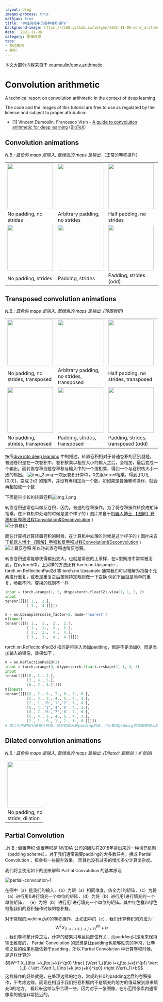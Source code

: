 ```yaml
---
layout: blog
images-process: true
mathjax: true
title: "神经网络中的各种卷积操作"
background-image: https://7568.github.io/images/2021-11-06-conv_arithmetic/no_padding_no_strides.gif
date:  2021-11-06
category: 图像处理
tags:
- 神经网络
- 卷积
---
```


[partial-convolution-1]:https://7568.github.io/images/2021-11-06-conv_arithmetic/partial-convolution-1.png


本文大部分内容来自于 [vdumoulin/conv_arithmetic](https://github.com/vdumoulin/conv_arithmetic/blob/master/README.md) 

# Convolution arithmetic

A technical report on convolution arithmetic in the context of deep learning.

The code and the images of this tutorial are free to use as regulated by the 
licence and subject to proper attribution:

* \[1\] Vincent Dumoulin, Francesco Visin - [A guide to convolution arithmetic
  for deep learning](https://arxiv.org/abs/1603.07285)
  ([BibTeX](https://gist.github.com/fvisin/165ca9935392fa9600a6c94664a01214))

## Convolution animations

_N.B.: 蓝色的 maps 是输入, 蓝绿色的 maps 是输出._（正常的卷积操作）

<table style="width:100%; table-layout:fixed;">
  <tr>
    <td><img width="150px" src="https://7568.github.io/images/2021-11-06-conv_arithmetic/no_padding_no_strides.gif"></td>
    <td><img width="150px" src="https://7568.github.io/images/2021-11-06-conv_arithmetic/arbitrary_padding_no_strides.gif"></td>
    <td><img width="150px" src="https://7568.github.io/images/2021-11-06-conv_arithmetic/same_padding_no_strides.gif"></td>
    <td><img width="150px" src="https://7568.github.io/images/2021-11-06-conv_arithmetic/full_padding_no_strides.gif"></td>
  </tr>
  <tr>
    <td>No padding, no strides</td>
    <td>Arbitrary padding, no strides</td>
    <td>Half padding, no strides</td>
    <td>Full padding, no strides</td>
  </tr>
  <tr>
    <td><img width="150px" src="https://7568.github.io/images/2021-11-06-conv_arithmetic/no_padding_strides.gif"></td>
    <td><img width="150px" src="https://7568.github.io/images/2021-11-06-conv_arithmetic/padding_strides.gif"></td>
    <td><img width="150px" src="https://7568.github.io/images/2021-11-06-conv_arithmetic/padding_strides_odd.gif"></td>
    <td></td>
  </tr>
  <tr>
    <td>No padding, strides</td>
    <td>Padding, strides</td>
    <td>Padding, strides (odd)</td>
    <td></td>
  </tr>
</table>

## Transposed convolution animations

_N.B.: 蓝色的 maps 是输入, 蓝绿色的 maps 是输出. (转置卷积)_

<table style="width:100%; table-layout:fixed;">
  <tr>
    <td><img width="150px" src="https://7568.github.io/images/2021-11-06-conv_arithmetic/no_padding_no_strides_transposed.gif"></td>
    <td><img width="150px" src="https://7568.github.io/images/2021-11-06-conv_arithmetic/arbitrary_padding_no_strides_transposed.gif"></td>
    <td><img width="150px" src="https://7568.github.io/images/2021-11-06-conv_arithmetic/same_padding_no_strides_transposed.gif"></td>
    <td><img width="150px" src="https://7568.github.io/images/2021-11-06-conv_arithmetic/full_padding_no_strides_transposed.gif"></td>
  </tr>
  <tr>
    <td>No padding, no strides, transposed</td>
    <td>Arbitrary padding, no strides, transposed</td>
    <td>Half padding, no strides, transposed</td>
    <td>Full padding, no strides, transposed</td>
  </tr>
  <tr>
    <td><img width="150px" src="https://7568.github.io/images/2021-11-06-conv_arithmetic/no_padding_strides_transposed.gif"></td>
    <td><img width="150px" src="https://7568.github.io/images/2021-11-06-conv_arithmetic/padding_strides_transposed.gif"></td>
    <td><img width="150px" src="https://7568.github.io/images/2021-11-06-conv_arithmetic/padding_strides_odd_transposed.gif"></td>
    <td></td>
  </tr>
  <tr>
    <td>No padding, strides, transposed</td>
    <td>Padding, strides, transposed</td>
    <td>Padding, strides, transposed (odd)</td>
    <td></td>
  </tr>
</table>

按照[dive into deep learning](https://d2l.ai/chapter_computer-vision/transposed-conv.html) 中的描述，转置卷积相对于普通卷积的区别就是，普通卷积是在一次卷积中，卷积核乘以相应大小的输入之后，会相加，最后变成一个输出，而转置卷积则是卷积核与输入中的一个值相乘，得到一个与卷积核大小一致的输出。
![img_2.png](https://7568.github.io/images/2021-11-06-conv_arithmetic/transposed-convolution.png)
一次反卷积计算中，0先跟kernel相乘，得到[[0,0],[0,0]]，变成 2x2 的矩阵，并没有再相加为一个数，如如果是普通卷积操作，就会再相加成一个数

下面是带步长的转置卷积![img_1.png](https://7568.github.io/images/2021-11-06-conv_arithmetic/transposed_convolution_with_stride_2.png)

转置卷积通常也叫做反卷积，因为，普通的卷积操作，为了将卷积操作转换成矩阵相乘，在计算机中处理的时候是这个样子的 ( 图片来自于[机器人博士 【图解】卷积和反卷积过程Convolution&Deconvolution](https://zhuanlan.zhihu.com/p/52407509) )  
![计算卷积](https://7568.github.io/images/2021-11-06-conv_arithmetic/convolution_in_conputation.png)

而在计算机计算转置卷积的时候，在计算机中处理的时候是这个样子的  ( 图片来自于[机器人博士 【图解】卷积和反卷积过程Convolution&Deconvolution](https://zhuanlan.zhihu.com/p/52407509) )  
![计算反卷积](https://7568.github.io/images/2021-11-06-conv_arithmetic/transposed_convolution_conputation.png)
所以称转置卷积也叫反卷积。

转置卷积通常能够使得输出变大，也就是常说的上采样，在U型网络中常常被用到，在pytorch中，上采样的方法还有 torch.nn.Upsample ，torch.nn.ReflectionPad2d 等
torch.nn.Upsample 通常我们可以理解为将每个元素进行重复，或者是重复之后按照特定规则做一下变换
例如下面就是简单的重复，参数不同，变换的规则不一样
```python
input = torch.arange(1, 5, dtype=torch.float32).view(1, 1, 2, 2)
input
tensor([[[[ 1.,  2.],
          [ 3.,  4.]]]])

m = nn.Upsample(scale_factor=2, mode='nearest')
m(input)
tensor([[[[ 1.,  1.,  2.,  2.],
          [ 1.,  1.,  2.,  2.],
          [ 3.,  3.,  4.,  4.],
          [ 3.,  3.,  4.,  4.]]]])
```

torch.nn.ReflectionPad2d 指的是将输入添加padding，但是不是添加0，而是添加输入的镜像，效果如下：
```python
m = nn.ReflectionPad2d(2)
input = torch.arange(9, dtype=torch.float).reshape(1, 1, 3, 3)
input
tensor([[[[0., 1., 2.],
          [3., 4., 5.],
          [6., 7., 8.]]]])
m(input)
tensor([[[[8., 7., 6., 7., 8., 7., 6.],
          [5., 4., 3., 4., 5., 4., 3.],
          [2., 1.,'0','1','2', 1., 0.],
          [5., 4.,'3','4','5', 4., 3.],
          [8., 7.,'6','7','8', 7., 6.],
          [5., 4., 3., 4., 5., 4., 3.],
          [2., 1., 0., 1., 2., 1., 0.]]]])
# 加上引号的部分是输入的值，其余的部分是padding的值，可以看到padding的值都是输入的镜像
```

## Dilated convolution animations

_N.B.: 蓝色的 maps 是输入, 蓝绿色的 maps 是输出. (Dilated: 膨胀的；扩张的)_

<table style="width:25%; table-layout:fixed;">
  <tr>
    <td><img width="150px" src="https://7568.github.io/images/2021-11-06-conv_arithmetic/dilation.gif"></td>
  </tr>
  <tr>
    <td>No padding, no stride, dilation</td>
  </tr>
</table>

## Partial Convolution 

_N.B.:  [偏置卷积](https://arxiv.org/pdf/1811.11718.pdf) 
偏置卷积是 NVIDIA 公司的团队在2018年提出来的一种填充机制（padding scheme）。对于我们通常需要padding的大多数任务，换成 Partial Convolution ，都会有一些提升效果。
而且也没有过多的增加多少计算复杂度。

我们将会使用如下的图来解释 Partial Convolution 的基本原理

![partial-convolution-1]

在图中（a）是我们的输入，（b）为跟（a）相同维度，值全为1的矩阵，（c）为将（a）进行用0进行填充一个单位的矩阵，（d）为将（b）进行用1进行填充的一个单位矩阵，
（e）为将（b）进行用1进行填充一个单位的矩阵。其中红色框和绿色框指我们的卷积操作时候的卷积框。

对于常规的padding为0的卷积操作，比如图中的（c），我们计算卷积的方法为：
$$W^T X_{(i\to i+k,j\to j+k)}^{p0}+b $$
，我们卷积核计算之后，计算的结果只与蓝色部位有关，而padding只是用来保持输出维度的，
Partial Convolution 的思想是让padding也能够动态的学习，让卷积之后的结果也能依赖于padding，所以 Partial Convolution 中计算卷积时候，是这样计算的
$$W^T X_{(i\to i+k,j\to j+k)}^{p0} \frac{ {\Vert 1_{(i\to i+k,j\to j+k)}^{p1} \Vert }_1} { \left {\Vert 1_{(i\to i+k,j\to j+k)}^{p0} \right \Vert}_1}+b$$
这样操作的好处就是，在处理边缘的地方，常规的补0的padding之后的卷积操作，不考虑边缘，而现在相当于我们把卷积框内不是填充的地方的值延展到原来填充0的地方。
看起来这样似乎合理一些，因为对于一张图像，在小范围像素内通常像素的值是非常接近的。
